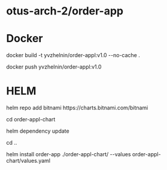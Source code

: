 # otus-arch-2/order-app

# Docker
<p>docker build -t yvzhelnin/order-appl:v1.0 --no-cache .</p>
<p>docker push yvzhelnin/order-appl:v1.0</p> 

# HELM
<p>helm repo add bitnami https://charts.bitnami.com/bitnami</p>
<p>cd order-appl-chart</p>
<p>helm dependency update</p>
<p>cd ..</p>
<p>helm install order-app ./order-appl-chart/ --values order-appl-chart/values.yaml</p>
